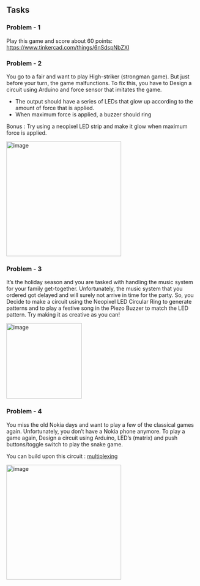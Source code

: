 ## Tasks

### Problem - 1

Play this game and score about 60 points: https://www.tinkercad.com/things/6nSdspNbZXI

### Problem - 2

You go to a fair and want to play High-striker (strongman game). But just before your turn, the game malfunctions. To fix this, you have to Design a circuit using Arduino and force sensor that imitates the game.
- The output should have a series of LEDs that glow up according to the amount of force that is applied.
- When maximum force is applied, a buzzer should ring

Bonus : Try using a neopixel LED strip and make it glow when maximum force is applied.

<img width = "300" height = "300" alt = "image" src = "https://user-images.githubusercontent.com/85028192/147847604-44f4e383-2127-41d3-954d-ceb792f201d2.png">

### Problem - 3 

It’s the holiday season and you are tasked with handling the music system for your family get-together. Unfortunately, the music system that you ordered got delayed and will surely not arrive in time for the party. So, you Decide to make a circuit using the Neopixel LED Circular Ring to generate patterns and to play a festive song in the Piezo Buzzer to match the LED pattern. Try making it as creative as you can!

<img width="197" alt="image" src="https://user-images.githubusercontent.com/85028192/147847590-86dccfff-b3be-4e7f-9cd8-651f2bc2003a.png">

### Problem - 4

You miss the old Nokia days and want to play a few of the classical games again. Unfortunately, you don’t have a Nokia phone anymore. To play a game again, Design a circuit using Arduino, LED’s (matrix) and push buttons/toggle switch to play the snake game.

You can build upon this circuit : [multiplexing](https://www.tinkercad.com/things/3HH2Ll2EfFT-multiplexing)

<img width = "300" height = "300" alt = "image" src = "https://user-images.githubusercontent.com/85028192/147847657-ff1240fe-27ab-49ea-b7dd-04eebc85ab13.png">

